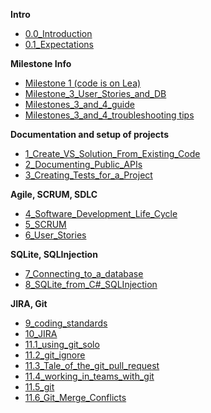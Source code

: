 **Intro**
- [0.0_Introduction](/00.1_Introduction.md)
- [0.1_Expectations](/00_Expectations.md)

**Milestone Info**
  - [Milestone 1 (code is on Lea)](https://johnabbott-my.sharepoint.com/:w:/g/personal/helen_katalifos_johnabbott_qc_ca/ESWwSknSuoJHlaZkFMgPdpYBMy2z8O74jgbIWazMNy4ueg?e=ndjwFd)
  - [Milestone_3_User_Stories_and_DB](UserStories.md)
  - [Milestones_3_and_4_guide](12_Milestones_3_and_4_help.md)
  - [Milestones_3_and_4_troubleshooting tips](12c_Milestones_3_and_4_Troubleshooting_tips.md)

**Documentation and setup of projects**
- [1_Create_VS_Solution_From_Existing_Code](/01_Create_VS_Solution_From_Existing_Code.md)
- [2_Documenting_Public_APIs](/02_Documenting_Public_APIs.md)
- [3_Creating_Tests_for_a_Project](03_Creating_Tests_for_a_Project.md)

**Agile, SCRUM, SDLC**
- [4_Software_Development_Life_Cycle](04_software_development_life.md)
- [5_SCRUM](05_scrum.md)
- [6_User_Stories](06_user_stories.md)

**SQLite, SQLInjection**
- [7_Connecting_to_a_database](07_Connecting_to_a_database.md)
- [8_SQLite_from_C#_SQLInjection](08_SQLite_and_Csharp.md)

**JIRA, Git**
- [9_coding_standards](09_coding_standards.md)
- [10_JIRA](10_JIRA.md)
- [11.1_using_git_solo](https://drive.google.com/file/d/1CKXzVzqlzD4T8eK5vpWtUZnUO65S5Zfs/view?usp=share_link)
- [11.2_git_ignore](https://drive.google.com/file/d/1ojSClOnWaxk0DHTPfmgAhz_w2beTw_q0/view?usp=share_link)
- [11.3_Tale_of_the_git_pull_request](https://drive.google.com/file/d/1mcvrfejqrmnHfo5zaBIUhGphnR4px5It/view?usp=share_link)
- [11.4_working_in_teams_with_git](https://drive.google.com/file/d/1ZMj097yKSdP6b6s9bkbHlXNW2q78Bba1/view?usp=share_link)
- [11.5_git](11.5_git.md)
- [11.6_Git_Merge_Conflicts](/11.9_Git_Merge_Conflicts.md)


